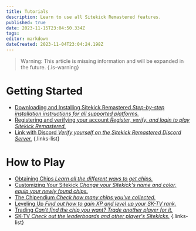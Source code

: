 ```yaml
---
title: Tutorials
description: Learn to use all Sitekick Remastered features.
published: true
date: 2023-11-15T23:04:50.334Z
tags: 
editor: markdown
dateCreated: 2023-11-04T23:04:24.198Z
---
```


>  Warning:	This article is missing information and will be expanded in the future. 
{.is-warning}
# Getting Started
- [Downloading and Installing Sitekick Remastered *Step-by-step installation instructions for all supported platforms.*](/Home/Sitekick/Tutorials/Downloading-and-Installing)
- [Registering and verifying your account *Register, verify, and login to play Sitekick Remastered.*](/Home/Sitekick/Tutorials/Registration)
- [Link with Discord *Verify yourself on the Sitekick Remastered Discord Server.*](/Home/Sitekick/Tutorials/Discord)
{.links-list}
# How to Play
- [Obtaining Chips *Learn all the different ways to get chips.*](/Home/Sitekick/Tutorials/Obtaining-Chips)
- [Customizing Your Sitekick *Change your Sitekick's name and color, equip your newly found chips.*](/Home/Sitekick/Tutorials/Customizing-Your-Sitekick)
- [The Chipendium *Check how many chips you've collected.*](/Home/Sitekick/Tutorials/SK-TV)
- [Leveling Up *Find out how to gain XP and level up your SK-TV rank.*](/Home/Sitekick/Tutorials/Leveling-Up)
- [Trading *Can't find the chip you want? Trade another player for it.*](/Home/Sitekick/Tutorials/Trading)
- [SK-TV *Check out the leaderboards and other player's Sitekicks.*](/Home/Sitekick/Tutorials/SK-TV)
{.links-list}